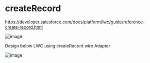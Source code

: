 # createRecord

https://developer.salesforce.com/docs/platform/lwc/guide/reference-create-record.html

![image](https://github.com/user-attachments/assets/4ca4646e-d5d0-4138-a8d4-41fa87b37e98)

Design below LWC using createRecord wire Adapter

![image](https://github.com/user-attachments/assets/9aa03171-326d-4108-a20a-5e39c08bb10d)


